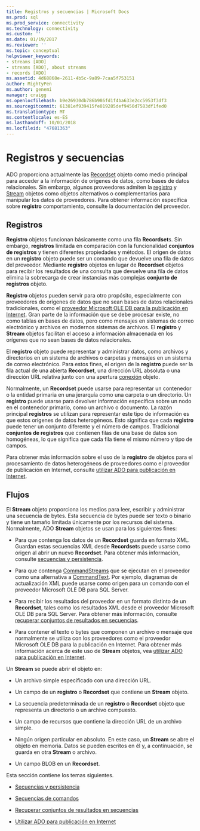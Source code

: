 ```yaml
---
title: Registros y secuencias | Microsoft Docs
ms.prod: sql
ms.prod_service: connectivity
ms.technology: connectivity
ms.custom: ''
ms.date: 01/19/2017
ms.reviewer: ''
ms.topic: conceptual
helpviewer_keywords:
- streams [ADO]
- streams [ADO], about streams
- records [ADO]
ms.assetid: 4d68868e-2611-4b5c-9a89-7caa5f753151
author: MightyPen
ms.author: genemi
manager: craigg
ms.openlocfilehash: b9e26930db786b986fd1f4ba633e2cc5953f3df3
ms.sourcegitcommit: 61381ef939415fe019285def9450d7583df1fed0
ms.translationtype: MT
ms.contentlocale: es-ES
ms.lasthandoff: 10/01/2018
ms.locfileid: "47681363"
---
```

# <a name="records-and-streams"></a>Registros y secuencias
ADO proporciona actualmente las [Recordset](../../../ado/reference/ado-api/recordset-object-ado.md) objeto como medio principal para acceder a la información de orígenes de datos, como bases de datos relacionales. Sin embargo, algunos proveedores admiten la [registro](../../../ado/reference/ado-api/record-object-ado.md) y [Stream](../../../ado/reference/ado-api/stream-object-ado.md) objetos como objetos alternativos o complementarios para manipular los datos de proveedores. Para obtener información específica sobre **registro** comportamiento, consulte la documentación del proveedor.  
  
## <a name="records"></a>Registros  
 **Registro** objetos funcionan básicamente como una fila **Recordset**s. Sin embargo, **registros** limitada en comparación con la funcionalidad **conjuntos de registros** y tienen diferentes propiedades y métodos. El origen de datos en un **registro** objeto puede ser un comando que devuelve una fila de datos del proveedor. Mediante **registro** objetos en lugar de **Recordset** objetos para recibir los resultados de una consulta que devuelve una fila de datos elimina la sobrecarga de crear instancias más complejas **conjunto de registros**  objeto.  
  
 **Registro** objetos pueden servir para otro propósito, especialmente con proveedores de orígenes de datos que no sean bases de datos relacionales tradicionales, como el [proveedor Microsoft OLE DB para la publicación en Internet](../../../ado/guide/appendixes/microsoft-ole-db-provider-for-internet-publishing.md). Gran parte de la información que se debe procesar existe, no como tablas en bases de datos, pero como mensajes en sistemas de correo electrónico y archivos en modernos sistemas de archivos. El **registro** y **Stream** objetos facilitan el acceso a información almacenada en los orígenes que no sean bases de datos relacionales.  
  
 El **registro** objeto puede representar y administrar datos, como archivos y directorios en un sistema de archivos o carpetas y mensajes en un sistema de correo electrónico. Para estos fines, el origen de la **registro** puede ser la fila actual de una abierta **Recordset**, una dirección URL absoluta o una dirección URL relativa junto con una apertura [conexión](../../../ado/reference/ado-api/connection-object-ado.md) objeto.  
  
 Normalmente, un **Recordset** puede usarse para representar un contenedor o la entidad primaria en una jerarquía como una carpeta o un directorio. Un **registro** puede usarse para devolver información específica sobre un nodo en el contenedor primario, como un archivo o documento. La razón principal **registros** se utilizan para representar este tipo de información es que estos orígenes de datos heterogéneos. Esto significa que cada **registro** puede tener un conjunto diferente y el número de campos. Tradicional **conjuntos de registros** que contienen filas de una base de datos son homogéneas, lo que significa que cada fila tiene el mismo número y tipo de campos.  
  
 Para obtener más información sobre el uso de la **registro** de objetos para el procesamiento de datos heterogéneos de proveedores como el proveedor de publicación en Internet, consulte [utilizar ADO para publicación en Internet](../../../ado/guide/data/using-ado-for-internet-publishing.md).  
  
## <a name="streams"></a>Flujos  
 El **Stream** objeto proporciona los medios para leer, escribir y administrar una secuencia de bytes. Esta secuencia de bytes puede ser texto o binario y tiene un tamaño limitada únicamente por los recursos del sistema. Normalmente, ADO **Stream** objetos se usan para los siguientes fines:  
  
-   Para que contenga los datos de un **Recordset** guarda en formato XML. Guardan estas secuencias XML desde **Recordset**s puede usarse como origen al abrir un nuevo **Recordset**. Para obtener más información, consulte [secuencias y persistencia](../../../ado/guide/data/streams-and-persistence.md).  
  
-   Para que contenga [CommandStreams](../../../ado/reference/ado-api/commandstream-property-ado.md) que se ejecutan en el proveedor como una alternativa a [CommandText](../../../ado/reference/ado-api/commandtext-property-ado.md). Por ejemplo, diagramas de actualización XML puede usarse como origen para un comando con el proveedor Microsoft OLE DB para SQL Server.  
  
-   Para recibir los resultados del proveedor en un formato distinto de un **Recordset**, tales como los resultados XML desde el proveedor Microsoft OLE DB para SQL Server. Para obtener más información, consulte [recuperar conjuntos de resultados en secuencias](../../../ado/guide/data/retrieving-resultsets-into-streams.md).  
  
-   Para contener el texto o bytes que componen un archivo o mensaje que normalmente se utiliza con los proveedores como el proveedor Microsoft OLE DB para la publicación en Internet. Para obtener más información acerca de este uso de **Stream** objetos, vea [utilizar ADO para publicación en Internet](../../../ado/guide/data/using-ado-for-internet-publishing.md).  
  
 Un **Stream** se puede abrir el objeto en:  
  
-   Un archivo simple especificado con una dirección URL.  
  
-   Un campo de un **registro** o **Recordset** que contiene un **Stream** objeto.  
  
-   La secuencia predeterminada de un **registro** o **Recordset** objeto que representa un directorio o un archivo compuesto.  
  
-   Un campo de recursos que contiene la dirección URL de un archivo simple.  
  
-   Ningún origen particular en absoluto. En este caso, un **Stream** se abre el objeto en memoria. Datos se pueden escritos en él y, a continuación, se guarda en otra **Stream** o archivo.  
  
-   Un campo BLOB en un **Recordset**.  
  
 Esta sección contiene los temas siguientes.  
  
-   [Secuencias y persistencia](../../../ado/guide/data/streams-and-persistence.md)  
  
-   [Secuencias de comandos](../../../ado/guide/data/command-streams.md)  
  
-   [Recuperar conjuntos de resultados en secuencias](../../../ado/guide/data/retrieving-resultsets-into-streams.md)  
  
-   [Utilizar ADO para publicación en Internet](../../../ado/guide/data/using-ado-for-internet-publishing.md)
